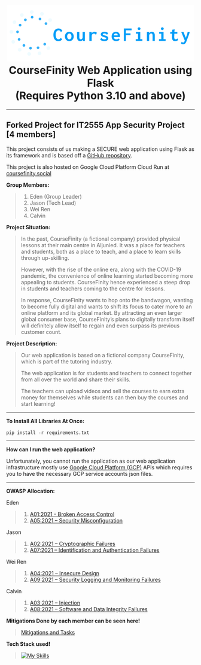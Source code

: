 <h1 align="center">
<img src="res/web_assets/common/logo.png" width="500px" height="150px" alt="CourseFinity Logo">
<br>
CourseFinity Web Application using Flask
<br>
(Requires Python 3.10 and above)
</h1>

---

## Forked Project for IT2555 App Security Project [4 members]

This project consists of us making a SECURE web application using Flask as its framework and is based off a [GitHub repository](https://github.com/KJHJason/App-Development-Project).

This project is also hosted on Google Cloud Platform Cloud Run at [coursefinity.social](https://coursefinity.social/)

**Group Members:**
>1. Eden (Group Leader)
>2. Jason (Tech Lead)
>3. Wei Ren
>4. Calvin

**Project Situation:** 

>In the past, CourseFinity (a fictional company) provided physical lessons at their main centre in Aljunied. It was a place for teachers and students, both as a place to teach, and a place to learn skills through up-skilling.
>
>However, with the rise of the online era, along with the COVID-19 pandemic, the convenience of online learning started becoming more appealing to students. CourseFinity hence experienced a steep drop in students and teachers coming to the centre for lessons.
>
>In response, CourseFinity wants to hop onto the bandwagon, wanting to become fully digital and wants to shift its focus to cater more to an online platform and its global market. By attracting an even larger global consumer base, CourseFinity’s plans to digitally transform itself will definitely allow itself to regain and even surpass its previous customer count.

**Project Description:**

>Our web application is based on a fictional company CourseFinity, which is part of the tutoring industry.
>
>The web application is for students and teachers to connect together from all over the world and share their skills.
>
>The teachers can upload videos and sell the courses to earn extra money for themselves while students can then buy the courses and start learning! 

---

**To Install All Libraries At Once:**

```
pip install -r requirements.txt
```

---

**How can I run the web application?**

Unfortunately, you cannot run the application as our web application infrastructure mostly use [Google Cloud Platform (GCP)](https://cloud.google.com/) APIs which requires you to have the necessary GCP service accounts json files.

---

**OWASP Allocation:**

Eden
> 1. [A01:2021 - Broken Access Control](https://owasp.org/Top10/A01_2021-Broken_Access_Control/)
> 2. [A05:2021 – Security Misconfiguration](https://owasp.org/Top10/A05_2021-Security_Misconfiguration/)

Jason
> 1. [A02:2021 – Cryptographic Failures](https://owasp.org/Top10/A02_2021-Cryptographic_Failures/)
> 2. [A07:2021 – Identification and Authentication Failures](https://owasp.org/Top10/A07_2021-Identification_and_Authentication_Failures/)

Wei Ren
> 1. [A04:2021 – Insecure Design](https://owasp.org/Top10/A04_2021-Insecure_Design/)
> 2. [A09:2021 – Security Logging and Monitoring Failures](https://owasp.org/Top10/A09_2021-Security_Logging_and_Monitoring_Failures/)

Calvin
> 1. [A03:2021 – Injection](https://owasp.org/Top10/A03_2021-Injection/)
> 2. [A08:2021 – Software and Data Integrity Failures](https://owasp.org/Top10/A08_2021-Software_and_Data_Integrity_Failures/)

**Mitigations Done by each member can be seen here!**
> [Mitigations and Tasks](https://github.com/Solaireis/CWC-App-Sec/blob/main/Tasks-and-Mitigations.md)

**Tech Stack used!**

>[![My Skills](https://skillicons.dev/icons?i=js,html,css,python,cloudflare,gcp,mysql,flask,bootstrap,docker&theme=light)](https://skillicons.dev)
